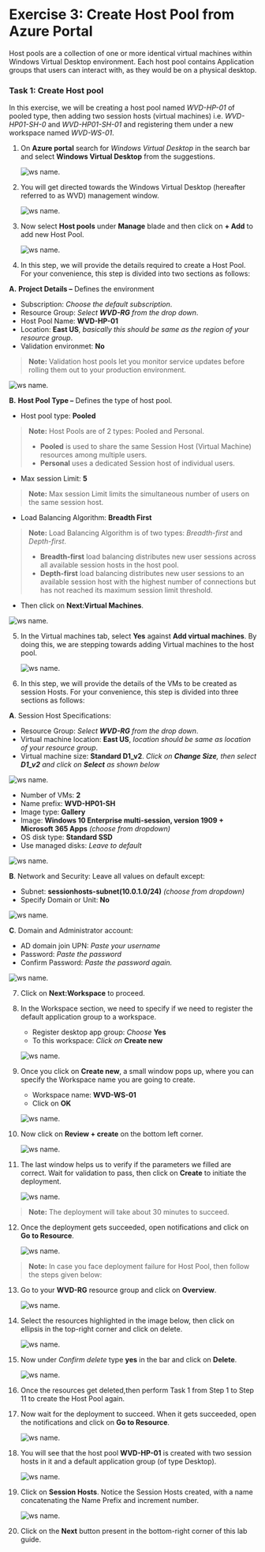 # **Exercise 3: Create Host Pool from Azure Portal** 

 
Host pools are a collection of one or more identical virtual machines within Windows Virtual Desktop environment. Each host pool contains Application groups that users can interact with, as they would be on a physical desktop. 
 
### **Task 1: Create Host pool**

In this exercise, we will be creating a host pool named *WVD-HP-01* of pooled type, then adding two session hosts (virtual machines) i.e. *WVD-HP01-SH-0* and *WVD-HP01-SH-01*  and registering them under a new workspace named *WVD-WS-01*.

1. On **Azure portal** search for *Windows Virtual Desktop* in the search bar and select **Windows Virtual Desktop** from the suggestions.

   ![ws name.](media/w1.png)
 

2. You will get directed towards the Windows Virtual Desktop (hereafter referred to as WVD) management window.  

   ![ws name.](media/64.png)

3. Now select **Host pools** under **Manage** blade and then click on **+ Add** to add new Host Pool.

   ![ws name.](media/z.png)

4. In this step, we will provide the details required to create a Host Pool. For your convenience, this step is divided into two sections as follows:

 **A.** **Project Details –** Defines the environment 

   - Subscription: *Choose the default subscription*.
   - Resource Group: *Select **WVD-RG** from the drop down*.
   - Host Pool Name: **WVD-HP-01**
   - Location: **East US**, *basically this should be same as the region of your resource group*.      
   - Validation environmet: **No**
      
   >**Note:** Validation host pools let you monitor service updates before rolling them out to your production environment.
            
   ![ws name.](media/w9.png)
   
 **B.** **Host Pool Type –** Defines the type of host pool. 

   - Host pool type: **Pooled** 
      
   >**Note:** Host Pools are of 2 types: Pooled and Personal.  
   > - **Pooled** is used to share the same Session Host (Virtual Machine) resources among multiple users.
   > - **Personal** uses a dedicated Session host of individual users.

   - Max session Limit: **5**
      
   >**Note:** Max session Limit limits the simultaneous number of users on the same session host.
     
   - Load Balancing Algorithm: **Breadth First**
      
   >**Note:** Load Balancing Algorithm is of two types: *Breadth-first* and *Depth-first*. 
   > - **Breadth-first** load balancing distributes new user sessions across all available session hosts in the host pool. 
   > - **Depth-first** load balancing distributes new user sessions to an available session host with the highest number of connections but has not reached its maximum session limit threshold.
     
   - Then click on **Next:Virtual Machines**.
          
   ![ws name.](media/w10.png)  

5. In the Virtual machines tab, select **Yes** against **Add virtual machines**. By doing this, we are stepping towards adding Virtual machines to the host pool. 

   ![ws name.](media/66.png)

6. In this step, we will provide the details of the VMs to be created as session Hosts. For your convenience, this step is divided into three sections as follows:

  **A**. Session Host Specifications:     

   - Resource Group: *Select **WVD-RG** from the drop down*.
   - Virtual machine location: **East US**, *location should be same as location of your resource group*.
   - Virtual machine size: **Standard D1_v2**. *Click on **Change Size**, then select **D1_v2** and click on **Select** as shown below*
   
   ![ws name.](media/65.png)

   - Number of VMs: **2**   
   - Name prefix: **WVD-HP01-SH** 
   - Image type: **Gallery**
   - Image: **Windows 10 Enterprise multi-session, version 1909 + Microsoft 365 Apps** *(choose from dropdown)* 
   - OS disk type: **Standard SSD**
   - Use managed disks: *Leave to default*
   
   ![ws name.](media/ex3.png)
   
   
  **B**. Network and Security:
    Leave all values on default except:
    
   - Subnet: **sessionhosts-subnet(10.0.1.0/24)** *(choose from dropdown)*
   - Specify Domain or Unit: **No**
 
   ![ws name.](media/w3.png)
 
 **C**. Domain and Administrator account:
  
   - AD domain join UPN: *Paste your username* **<inject key="AzureAdUserEmail" />**
   - Password: *Paste the password* **<inject key="AzureAdUserPassword" />**
   - Confirm Password: *Paste the password* **<inject key="AzureAdUserPassword" />** *again.*
   
   ![ws name.](media/w2.png)
   
7. Click on **Next:Workspace** to proceed. 

8. In the Workspace section, we need to specify if we need to register the default application group to a workspace. 

   - Register desktop app group: *Choose* **Yes** 
   - To this workspace: *Click on* **Create new**

   ![ws name.](media/67.png)
   
9. Once you click on **Create new**, a small window pops up, where you can specify the Workspace name you are going to create.  

   - Workspace name: **WVD-WS-01** 
   - Click on **OK**
     
   ![ws name.](media/68.png) 

10. Now click on **Review + create** on the bottom left corner. 

    ![ws name.](media/69.png)


11. The last window helps us to verify if the parameters we filled are correct. Wait for validation to pass, then click on **Create** to initiate the deployment. 

    ![ws name.](media/70.png)

> **Note:** The deployment will take about 30 minutes to succeed.

12. Once the deployment gets succeeded, open notifications and click on **Go to Resource**.  

    ![ws name.](media/71.png)

> **Note:** In case you face deployment failure for Host Pool, then follow the steps given below:

13. Go to your **WVD-RG** resource group and click on **Overview**.

    ![ws name.](media/w15.png)
 
14. Select the resources highlighted in the image below, then click on ellipsis in the top-right corner and click on delete.

    ![ws name.](media/w16.png)

15. Now under *Confirm delete* type **yes** in the bar and click on **Delete**.
 
    ![ws name.](media/w17.png)

16. Once the resources get deleted,then perform Task 1 from Step 1 to Step 11 to create the Host Pool again.

17. Now wait for the deployment to succeed. When it gets succeeded, open the notifications and click on **Go to Resource**.  

    ![ws name.](media/71.png) 

18. You will see that the host pool **WVD-HP-01** is created with two session hosts in it and a default application group (of type Desktop).  

    ![ws name.](media/85.png)


19. Click on **Session Hosts**. Notice the Session Hosts created, with a name concatenating the Name Prefix and increment number. 

    ![ws name.](media/86.png)

20. Click on the **Next** button present in the bottom-right corner of this lab guide.  

